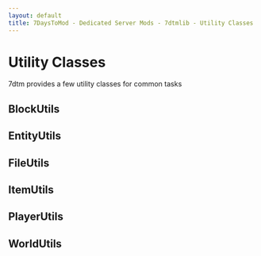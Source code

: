 ```yaml
---
layout: default
title: 7DaysToMod - Dedicated Server Mods - 7dtmlib - Utility Classes
---
```

# Utility Classes

7dtm provides a few utility classes for common tasks

## BlockUtils

## EntityUtils

## FileUtils

## ItemUtils

## PlayerUtils

## WorldUtils